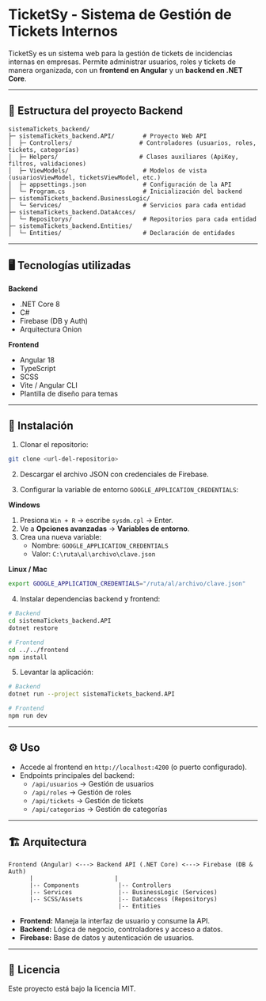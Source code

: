 # TicketSy - Sistema de Gestión de Tickets Internos

TicketSy es un sistema web para la gestión de tickets de incidencias internas en empresas. Permite administrar usuarios, roles y tickets de manera organizada, con un **frontend en Angular** y un **backend en .NET Core**.

---

## 📁 Estructura del proyecto Backend

```
sistemaTickets_backend/
├─ sistemaTickets_backend.API/        # Proyecto Web API
│  ├─ Controllers/                   # Controladores (usuarios, roles, tickets, categorías)
│  ├─ Helpers/                       # Clases auxiliares (ApiKey, filtros, validaciones)
│  ├─ ViewModels/                     # Modelos de vista (usuariosViewModel, ticketsViewModel, etc.)
│  ├─ appsettings.json                # Configuración de la API
│  └─ Program.cs                      # Inicialización del backend
├─ sistemaTickets_backend.BusinessLogic/
│  └─ Services/                       # Servicios para cada entidad
├─ sistemaTickets_backend.DataAcces/
│  └─ Repositorys/                    # Repositorios para cada entidad
├─ sistemaTickets_backend.Entities/
│  └─ Entities/                       # Declaración de entidades
```

---

## 🖥️ Tecnologías utilizadas

**Backend**
- .NET Core 8
- C#
- Firebase (DB y Auth)
- Arquitectura Onion

**Frontend**
- Angular 18
- TypeScript
- SCSS
- Vite / Angular CLI
- Plantilla de diseño para temas

---

## 🚀 Instalación

1. Clonar el repositorio:
```bash
git clone <url-del-repositorio>
```

2. Descargar el archivo JSON con credenciales de Firebase.

3. Configurar la variable de entorno `GOOGLE_APPLICATION_CREDENTIALS`:

**Windows**
1. Presiona `Win + R` → escribe `sysdm.cpl` → Enter.
2. Ve a **Opciones avanzadas** → **Variables de entorno**.
3. Crea una nueva variable:
   - Nombre: `GOOGLE_APPLICATION_CREDENTIALS`
   - Valor: `C:\ruta\al\archivo\clave.json`

**Linux / Mac**
```bash
export GOOGLE_APPLICATION_CREDENTIALS="/ruta/al/archivo/clave.json"
```

4. Instalar dependencias backend y frontend:
```bash
# Backend
cd sistemaTickets_backend.API
dotnet restore

# Frontend
cd ../../frontend
npm install
```

5. Levantar la aplicación:
```bash
# Backend
dotnet run --project sistemaTickets_backend.API

# Frontend
npm run dev
```

---

## ⚙️ Uso

- Accede al frontend en `http://localhost:4200` (o puerto configurado).  
- Endpoints principales del backend:
  - `/api/usuarios` → Gestión de usuarios
  - `/api/roles` → Gestión de roles
  - `/api/tickets` → Gestión de tickets
  - `/api/categorias` → Gestión de categorías



---

## 🏗️ Arquitectura

```
Frontend (Angular) <---> Backend API (.NET Core) <---> Firebase (DB & Auth)
      |                       |
      |-- Components           |-- Controllers
      |-- Services             |-- BusinessLogic (Services)
      |-- SCSS/Assets          |-- DataAccess (Repositorys)
                               |-- Entities
```

- **Frontend:** Maneja la interfaz de usuario y consume la API.
- **Backend:** Lógica de negocio, controladores y acceso a datos.
- **Firebase:** Base de datos y autenticación de usuarios.

---



## 📝 Licencia

Este proyecto está bajo la licencia MIT.
